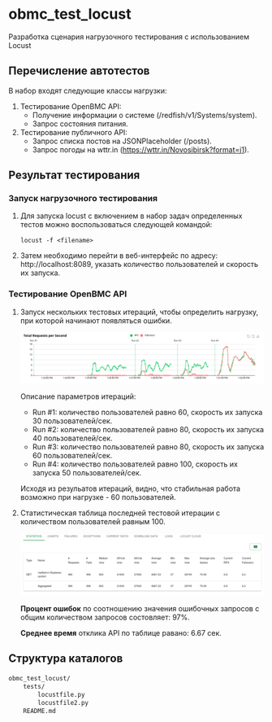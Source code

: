 # obmc_test_locust
Разработка сценария нагрузочного тестирования с использованием Locust

## Перечисление автотестов
В набор входят следующие классы нагрузки:
1) Тестирование OpenBMC API:
    - Получение информации о системе (/redfish/v1/Systems/system).
    - Запрос состояния питания.
2) Тестирование публичного API:
    - Запрос списка постов на JSONPlaceholder (/posts).
    - Запрос погоды на wttr.in (https://wttr.in/Novosibirsk?format=j1).

## Результат тестирования

### Запуск нагрузочного тестирования
1. Для запуска locust с включением в набор задач определенных тестов можно воспользоваться следующей командой:
   ```
   locust -f <filename>
   ```

2. Затем необходимо перейти в веб-интерфейс по адресу: http://localhost:8089, указать количество пользователей и скорость их запуска.

### Тестирование OpenBMC API
1. Запуск нескольких тестовых итераций, чтобы определить нагрузку, при которой начинают появляться ошибки.
   
   ![obmc_100_50_saturation](https://github.com/Doom-ux/obmc_test_locust/blob/media/openBmc_60_30_80_40_80_60_100_50.png)

   Описание параметров итераций:
    - Run #1: количество пользователей равно 60, скорость их запуска 30 пользователей/сек.
    - Run #2: количество пользователей равно 80, скорость их запуска 40 пользователей/сек.
    - Run #3: количество пользователей равно 80, скорость их запуска 60 пользователей/сек.
    - Run #4: количество пользователей равно 100, скорость их запуска 50 пользователей/сек.
   
   Исходя из резульатов итераций, видно, что стабильная работа возможно при нагрузке - 60 пользователей.

3. Статистическая таблица последней тестовой итерации с количеством пользователей равным 100.

   ![obmc_100_50_saturation](https://github.com/Doom-ux/obmc_test_locust/blob/media/openBmc_60_30_80_40_80_60_100_50_statistics.png)

   <p><b>Процент ошибок</b> по соотношению значения ошибочных запросов с общим количеством запросов состовляет: 97%.</p>
   <p><b>Среднее время</b> отклика API по таблице равано: 6.67 сек.</p>

## Структура каталогов

```
obmc_test_locust/
    tests/
        locustfile.py
        locustfile2.py
    README.md
```
